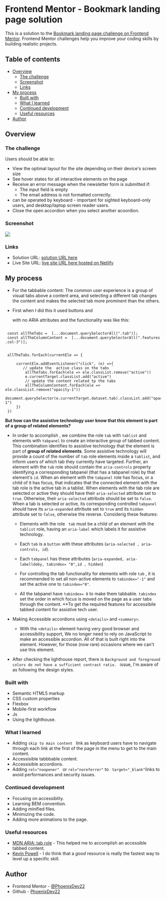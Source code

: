 # Frontend Mentor - Bookmark landing page solution

This is a solution to the [Bookmark landing page challenge on Frontend Mentor](https://www.frontendmentor.io/challenges/bookmark-landing-page-5d0b588a9edda32581d29158). Frontend Mentor challenges help you improve your coding skills by building realistic projects. 

## Table of contents

- [Overview](#overview)
  - [The challenge](#the-challenge)
  - [Screenshot](#screenshot)
  - [Links](#links)
- [My process](#my-process)
  - [Built with](#built-with)
  - [What I learned](#what-i-learned)
  - [Continued development](#continued-development)
  - [Useful resources](#useful-resources)
- [Author](#author)




## Overview

### The challenge

Users should be able to:

- View the optimal layout for the site depending on their device's screen size
- See hover states for all interactive elements on the page
- Receive an error message when the newsletter form is submitted if:
  - The input field is empty
  - The email address is not formatted correctly.
- can be operated by keyboard - important for sighted keyboard-only users, and desktop/laptop screen reader users.
- Close the open accordion when you select another acoordion.


### Screenshot

![](images/Web%20capture_14-6-2022_174544_127.0.0.1.jpeg)


### Links

- Solution URL: [solution URL here](https://github.com/PhoenixDev22/Frontend-Mentor-Bookmark-landing-page)
- Live Site URL: [live site URL here hosted on Netlify](https://bookmark-landing-page-phoenixdev22.netlify.app/)

## My process

- For the tabbable content: The common user experience is a group of visual tabs above a content area, and selecting a different tab changes the content and makes the selected tab more prominent than the others.

- First when I did this it used buttons and <div> with no ARIA attributes and the functionality was like this: 

```

 const allTheTabs =  [...document.querySelectorAll(".tab")];
 const allTheColumnContent =  [...document.querySelectorAll(".features .col-3")];


 allTheTabs.forEach(currentEle => {

     currentEle.addEventListener("click", (e) =>{       
        // update the  active class on the tabs
         allTheTabs.forEach(ele => ele.classList.remove("active")) 
         e.currentTarget.classList.add("active")
         // update the content related tp the tabs
         allTheColumnContent.forEach(ele => ele.classList.remove("opacity-1"))
         document.querySelector(e.currentTarget.dataset.tab).classList.add("opacity-1")
     })
 })

```
**But how can the assistive technology user know that this element is part of a group of related elements?** 


- In order to accomplish , we combine the role ``tab`` with ``tablist`` and elements with ``tabpanel`` to create an interactive group of tabbed content. This combination identifies to assistive technology that the element is part of **group of related elements**. Some assistive technology will provide a count of the number of ``tab`` role elements inside a ``tablist``, and inform users of which tab they currently have targeted. Further, an element with the ``tab`` role should contain the ``aria-controls`` property identifying a corresponding tabpanel (that has a tabpanel role) by that element's ``id``. When an element with the ``tabpanel`` role has focus, or a child of it has focus, that indicates that the connected element with the tab role is the active tab in a tablist. When elements with the tab role are selected or active they should have their ``aria-selected`` attribute set to ``true``. Otherwise, their ``aria-selected`` attribute should be set to ``false``. When a tab is selected or active, its corresponding controlled ``tabpanel`` should have its ``aria-expanded`` attribute set to ``true`` and its ``hidden`` attribute set to ``false``, otherwise the reverse. Considerig these features:  

  - Elements with the role `` tab`` must be a child of an element with the ``tablist`` role,   having an ``aria-label`` which labels  it for assistive technology. 
  - Each ``tab`` is a ``button`` with these attributes (``aria-selected , aria-controls, id``). 
  - Each ``tabpanel`` has these attributes (``aria-expanded, aria-labelldeby, tabindex= "0",id , hidden``)
  
  - For controlling the tab functionality for elements with role ``tab`` , it is recommended to set all non-active elements to ``tabindex="-1"`` and set the active one to ``tabindex="0"``.
  - All the tabpanel have `tabindex= 0` to make them tabbable. `tabindex` set the order in which focus is moved on the page as a user tabs through the content.
  **To get the required features for accessibile tabbed content for assistive tech user. 

- Making Accessible accordions using ``<details>`` and ``<summary>``. 
    - With the ``<details>`` element having very good browser and accessibility support, We no longer need to rely on JavaScript to make an accessible   accordion. All of that is built right into the element. However, for those (now rare) occasions where we can't use this element.


- After checking the lighthouse report, there is ``Background and foreground colors do not have a sufficient contrast ratio. `` issue, I'm aware of as following the design styles.


### Built with

- Semantic HTML5 markup
- CSS custom properties
- Flexbox
- Mobile-first workflow
- Js
- Using the lighthouse.




### What I learned

- Adding `skip to main content ` link as keyboard users have to navigate through each link at the first of the page in the menu to get to the main content. 
- Accessisible tabbbable content.
- Accessisible  accordions.
- Adding `rel="noopener" ` or `rel="noreferrer"` to ` target="_blank"`links to avoid performances and security issues.


### Continued development

- Focusing on accessiblity. 
- Learning BEM convention.
- Adding minified files.
- Minimizing the code.
- Adding more animations to the page.


### Useful resources

- [MDN ARIA: tab role](https://developer.mozilla.org/en-US/docs/Web/Accessibility/ARIA/Roles/Tab_Role) - This helped me to accomplish an accessible tabbed content.
- [Kevin Powell](https://www.kevinpowell.co/) - I do think that a *good* resource is really the fastest way to level up a specific skill.


## Author

- Frontend Mentor - [@PhoenixDev22](https://www.frontendmentor.io/profile/PhoenixDev22)
- Github - [PhoenixDev22](https://github.com/PhoenixDev22?tab=repositories)

